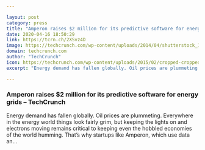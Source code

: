 ```yaml
---

layout: post
category: press
title: "Amperon raises $2 million for its predictive software for energy grids"
date: 2020-04-16 18:50:29
link: https://tcrn.ch/2XSvz4D
image: https://techcrunch.com/wp-content/uploads/2014/04/shutterstock_103274513.jpg?w=600
domain: techcrunch.com
author: "TechCrunch"
icon: https://techcrunch.com/wp-content/uploads/2015/02/cropped-cropped-favicon-gradient.png?w=180
excerpt: "Energy demand has fallen globally. Oil prices are plummeting. Everywhere in the energy world things look fairly grim, but keeping the lights on and electrons moving remains critical to keeping even the hobbled economies of the world humming. That’s why startups like Amperon, which use data an…"

---
```


### Amperon raises $2 million for its predictive software for energy grids – TechCrunch

Energy demand has fallen globally. Oil prices are plummeting. Everywhere in the energy world things look fairly grim, but keeping the lights on and electrons moving remains critical to keeping even the hobbled economies of the world humming. That’s why startups like Amperon, which use data an…